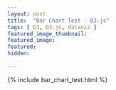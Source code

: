 ```yaml
---
layout: post
title:  "Bar Chart Test - D3.js"
tags: [ D3, D3.js, dataviz ]
featured_image_thumbnail:
featured_image:
featured:
hidden:

---
```


{% include bar_chart_test.html %}
